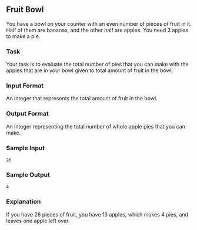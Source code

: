 ## Fruit Bowl

You have a bowl on your counter with an even number of pieces of fruit in it. Half of them are bananas, and the other half are apples. You need 3 apples to make a pie. 

### Task 
Your task is to evaluate the total number of pies that you can make with the apples that are in your bowl given to total amount of fruit in the bowl.

### Input Format
An integer that represents the total amount of fruit in the bowl.

### Output Format
An integer representing the total number of whole apple pies that you can make.

### Sample Input
```
26 
```
### Sample Output
```
4
```
### Explanation 
If you have 26 pieces of fruit, you have 13 apples, which makes 4 pies, and leaves one apple left over.
